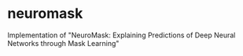 # neuromask
Implementation of "NeuroMask: Explaining Predictions of Deep Neural Networks through Mask Learning"
